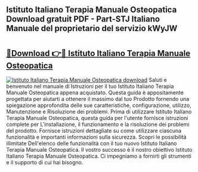 ## Istituto Italiano Terapia Manuale Osteopatica Download gratuit PDF - Part-STJ Italiano Manuale del proprietario del servizio kWyJW

# <h2><a href="http://dfelv12.blite.top/?on=Istituto+Italiano+Terapia+Manuale+Osteopatica">🔗Download 👉🔴 Istituto Italiano Terapia Manuale Osteopatica</a></h2>

[![Istituto Italiano Terapia Manuale Osteopatica download](https://i.imgur.com/lujVjoI.png)](http://dfelv12.blite.top/?on=Istituto+Italiano+Terapia+Manuale+Osteopatica)
Saluti e benvenuto nel manuale di Istruzioni per il tuo Istituto Italiano Terapia Manuale Osteopatica appena acquistato. Questa guida è appositamente progettata per aiutarti a ottenere il massimo dal tuo Prodotto fornendo una spiegazione approfondita delle sue caratteristiche, configurazione, utilizzo, Manutenzione e Risoluzione dei problemi. Prima di utilizzare Istituto Italiano Terapia Manuale Osteopatica, questa guida per l'utente fornisce istruzioni complete per L'installazione, il funzionamento e la risoluzione dei problemi del prodotto. Fornisce istruzioni dettagliate su come utilizzare ciascuna funzionalità e importanti informazioni sulla sicurezza. Scopri le possibilità illimitate Dell'elenco delle funzionalità con il tuo nuovo Istituto Italiano Terapia Manuale Osteopatica. Il vostro successo è il nostro obiettivo Istituto Italiano Terapia Manuale Osteopatica. Ci impegniamo a fornirti gli strumenti e il supporto di cui hai bisogno.
